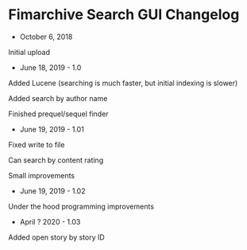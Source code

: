 # Fimarchive Search GUI Changelog

- October 6, 2018

Initial upload

- June 18, 2019 - 1.0

Added Lucene (searching is much faster, but initial indexing is slower)

Added search by author name

Finished prequel/sequel finder


- June 19, 2019 - 1.01

Fixed write to file

Can search by content rating

Small improvements


- June 19, 2019 - 1.02

Under the hood programming improvements


- April ? 2020 - 1.03

Added open story by story ID
